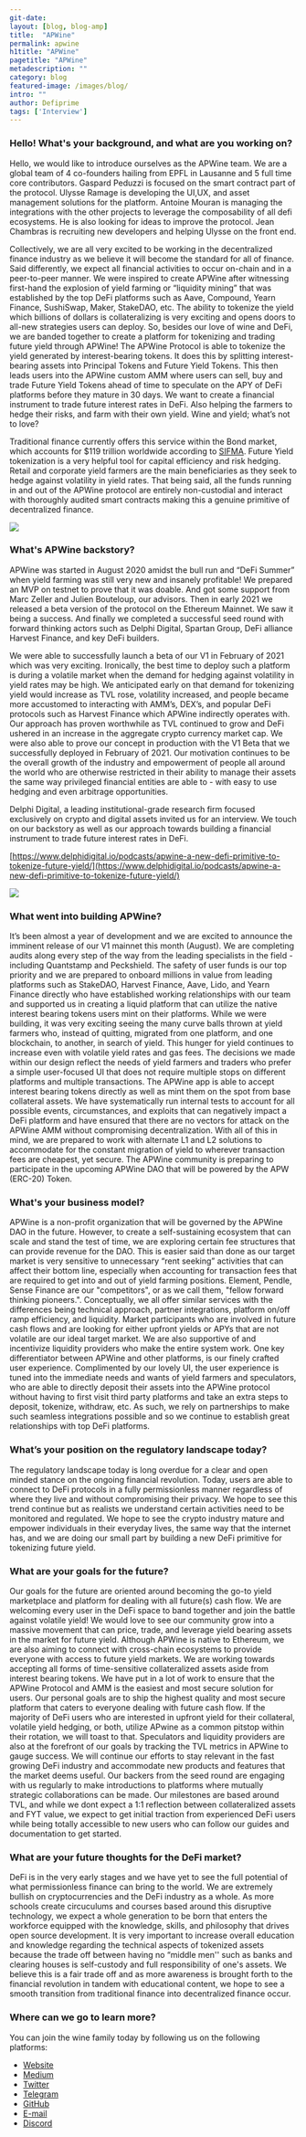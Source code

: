 ```yaml
---
git-date:
layout: [blog, blog-amp]
title:  "APWine"
permalink: apwine
h1title: "APWine"
pagetitle: "APWine"
metadescription: ""
category: blog
featured-image: /images/blog/
intro: ""
author: Defiprime
tags: ['Interview']
---
```



### Hello! What's your background, and what are you working on?

Hello, we would like to introduce ourselves as the APWine team. We are a global team of 4 co-founders hailing from EPFL in Lausanne and 5 full time core contributors. Gaspard Peduzzi is focused on the smart contract part of the protocol. Ulysse Ramage is developing the UI,UX, and asset management solutions for the platform. Antoine Mouran is managing the integrations with the other projects to leverage the composability of all defi ecosystems. He is also looking for ideas to improve the protocol. Jean Chambras is recruiting new developers and helping Ulysse on the front end.

Collectively, we are all very excited to be working in the decentralized finance industry as we believe it will become the standard for all of finance. Said differently, we expect all financial activities to occur on-chain and in a peer-to-peer manner. We were inspired to create APWine after witnessing first-hand the explosion of yield farming or “liquidity mining” that was established by the top DeFi platforms such as Aave, Compound, Yearn Finance, SushiSwap, Maker, StakeDAO, etc. The ability to tokenize the yield which billions of dollars is collateralizing is very exciting and opens doors to all-new strategies users can deploy. So, besides our love of wine and DeFi, we are banded together to create a platform for tokenizing and trading future yield through APWine! The APWine Protocol is able to tokenize the yield generated by interest-bearing tokens. It does this by splitting interest-bearing assets into Principal Tokens and Future Yield Tokens. This then leads users into the APWine custom AMM where users can sell, buy and trade Future Yield Tokens ahead of time to speculate on the APY of DeFi platforms before they mature in 30 days. We want to create a financial instrument to trade future interest rates in DeFi. Also helping the farmers to hedge their risks, and farm with their own yield. Wine and yield; what’s not to love? 

Traditional finance currently offers this service within the Bond market, which accounts for $119 trillion worldwide according to [SIFMA](https://www.sifma.org/). Future Yield tokenization is a very helpful tool for capital efficiency and risk hedging. Retail and corporate yield farmers are the main beneficiaries as they seek to hedge against volatility in yield rates. That being said, all the funds running in and out of the APWine protocol are entirely non-custodial and interact with thoroughly audited smart contracts making this a genuine primitive of decentralized finance. 


![](/images/blog/apwine/image1.webp)


### What's APWine backstory? 

APWine was started in August 2020 amidst the bull run and “DeFi Summer” when yield farming was still very new and insanely profitable! We prepared an MVP on testnet to prove that it was doable. And got some support from Marc Zeller and Julien Bouteloup, our advisors. Then in early 2021 we released a beta version of the protocol on the Ethereum Mainnet. We saw it being a success. And finally we completed a successful seed round with forward thinking actors such as Delphi Digital, Spartan Group, DeFi alliance Harvest Finance, and key DeFi builders.

We were able to successfully launch a beta of our V1 in February of 2021 which was very exciting. Ironically, the best time to deploy such a platform is during a volatile market when the demand for hedging against volatility in yield rates may be high. We anticipated early on that demand for tokenizing yield would increase as TVL rose, volatility increased, and people became more accustomed to interacting with AMM’s, DEX’s, and popular DeFi protocols such as Harvest Finance which APWine indirectly operates with. Our approach has proven worthwhile as TVL continued to grow and DeFi ushered in an increase in the aggregate crypto currency market cap. We were also able to prove our concept in production with the V1 Beta that we successfully deployed in February of 2021. Our motivation continues to be the overall growth of the industry and empowerment of people all around the world who are otherwise restricted in their ability to manage their assets the same way privileged financial entities are able to - with easy to use hedging and even arbitrage opportunities. 

Delphi Digital, a leading institutional-grade research firm focused exclusively on crypto and digital assets invited us for an interview. We touch on our backstory as well as our approach towards building a financial instrument to trade future interest rates in DeFi. 

[https://www.delphidigital.io/podcasts/apwine-a-new-defi-primitive-to-tokenize-future-yield/](https://www.delphidigital.io/podcasts/apwine-a-new-defi-primitive-to-tokenize-future-yield/)


![](/images/blog/apwine/image2.webp)



### What went into building APWine?

It’s been almost a year of development and we are excited to announce the imminent release of our V1 mainnet this month (August). We are completing audits along every step of the way from the leading specialists in the field - including Quantstamp and Peckshield. The safety of user funds is our top priority and we are prepared to onboard millions in value from leading platforms such as StakeDAO, Harvest Finance, Aave, Lido, and Yearn Finance directly who have established working relationships with our team and supported us in creating a liquid platform that can utilize the native interest bearing tokens users mint on their platforms. While we were building, it was very exciting seeing the many curve balls thrown at yield farmers who, instead of quitting, migrated from one platform, and one blockchain, to another, in search of yield. This hunger for yield continues to increase even with volatile yield rates and gas fees. The decisions we made within our design reflect the needs of yield farmers and traders who prefer a simple user-focused UI that does not require multiple stops on different platforms and multiple transactions. The APWine app is able to accept interest bearing tokens directly as well as mint them on the spot from base collateral assets. We have systematically run internal tests to account for all possible events, circumstances, and exploits that can negatively impact a DeFi platform and have ensured that there are no vectors for attack on the APWine AMM without compromising decentralization. With all of this in mind, we are prepared to work with alternate L1 and L2 solutions to accommodate for the constant migration of yield to wherever transaction fees are cheapest, yet secure. The APWine community is preparing to participate in the upcoming APWine DAO that will be powered by the APW (ERC-20) Token. 


### What's your business model?

APWine is a non-profit organization that will be governed by the APWine DAO in the future. However, to create a self-sustaining ecosystem that can scale and stand the test of time, we are exploring certain fee structures that can provide revenue for the DAO. This is easier said than done as our target market is very sensitive to unnecessary “rent seeking” activities that can affect their bottom line, especially when accounting for transaction fees that are required to get into and out of yield farming positions. Element, Pendle, Sense Finance are our "competitors", or as we call them, "fellow forward thinking pioneers.". Conceptually, we all offer similar services with the differences being technical approach, partner integrations, platform on/off ramp efficiency, and liquidity. Market participants who are involved in future cash flows and are looking for either upfront yields or APYs that are not volatile are our ideal target market. We are also supportive of and incentivize liquidity providers who make the entire system work. One key differentiator between APWine and other platforms, is our finely crafted user experience. Complimented by our lovely UI, the user experience is tuned into the immediate needs and wants of yield farmers and speculators, who are able to directly deposit their assets into the APWine protocol without having to first visit third party platforms and take an extra steps to deposit, tokenize, withdraw, etc. As such, we rely on partnerships to make such seamless integrations possible and so we continue to establish great relationships with top DeFi platforms. 


### What’s your position on the regulatory landscape today?

The regulatory landscape today is long overdue for a clear and open minded stance on the ongoing financial revolution. Today, users are able to connect to DeFi protocols in a fully permissionless manner regardless of where they live and without compromising their privacy. We hope to see this trend continue but as realists we understand certain activities need to be monitored and regulated. We hope to see the crypto industry mature and empower individuals in their everyday lives, the same way that the internet has, and we are doing our small part by building a new DeFi primitive for tokenizing future yield. 


### What are your goals for the future?

Our goals for the future are oriented around becoming the go-to yield marketplace and platform for dealing with all future(s) cash flow. We are welcoming every user in the DeFi space to band together and join the battle against volatile yield! We would love to see our community grow into a massive movement that can price, trade, and leverage yield bearing assets in the market for future yield. Although APWine is native to Ethereum, we are also aiming to connect with cross-chain ecosystems to provide everyone with access to future yield markets. We are working towards accepting all forms of time-sensitive collateralized assets aside from interest bearing tokens. We have put in a lot of work to ensure that the APWine Protocol and AMM is the easiest and most secure solution for users. Our personal goals are to ship the highest quality and most secure platform that caters to everyone dealing with future cash flow. If the majority of DeFi users who are interested in upfront yield for their collateral, volatile yield hedging, or both, utilize APwine as a common pitstop within their rotation, we will toast to that.  Speculators and liquidity providers are also at the forefront of our goals by tracking the TVL metrics in APWine to gauge success. We will continue our efforts to stay relevant in the fast growing DeFi industry and accommodate new products and features that the market deems useful. Our backers from the seed round are engaging with us regularly to make introductions to platforms where mutually strategic collaborations can be made. Our milestones are based around TVL, and while we dont expect a 1:1 reflection between collateralized assets and FYT value, we expect to get initial traction from experienced DeFi users while being totally accessible to new users who can follow our guides and documentation to get started. 


### What are your future thoughts for the DeFi market?

DeFi is in the very early stages and we have yet to see the full potential of what permissionless finance can bring to the world. We are extremely bullish on cryptocurrencies and the DeFi industry as a whole. As more schools create circuculums and courses based around this disruptive technology, we expect a whole generation to be born that enters the workforce equipped with the knowledge, skills, and philosophy that drives open source development. It is very important to increase overall education and knowledge regarding the technical aspects of tokenized assets because the trade off between having no “middle men'' such as banks and clearing houses is self-custody and full responsibility of one's assets. We believe this is a fair trade off and as more awareness is brought forth to the financial revolution in tandem with educational content, we hope to see a smooth transition from traditional finance into decentralized finance occur. 


### Where can we go to learn more?

You can join the wine family today by following us on the following platforms:

- [Website](https://apwine.fi/)
- [Medium](https://apwine.medium.com/)
- [Twitter](https://twitter.com/APWineFinance)
- [Telegram](https://t.me/APWineFinance)
- [GitHub](https://github.com/APWine)
- [E-mail](mailto:apwine.fi@gmail.com)
- [Discord](https://t.co/lERxxEINT8?amp=1)